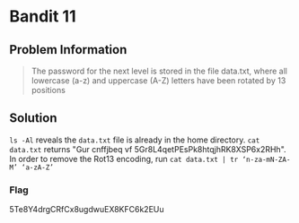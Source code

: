 # Bandit 11

## Problem Information 
  > The password for the next level is stored in the file data.txt, where all lowercase (a-z) and uppercase (A-Z) letters have been rotated by 13 positions

## Solution
 `ls -Al` reveals the `data.txt` file is already in the home directory. `cat data.txt` returns "Gur cnffjbeq vf 5Gr8L4qetPEsPk8htqjhRK8XSP6x2RHh". In order to remove the Rot13 encoding, run `cat data.txt | tr ‘n-za-mN-ZA-M’ ‘a-zA-Z’`  
### Flag
5Te8Y4drgCRfCx8ugdwuEX8KFC6k2EUu